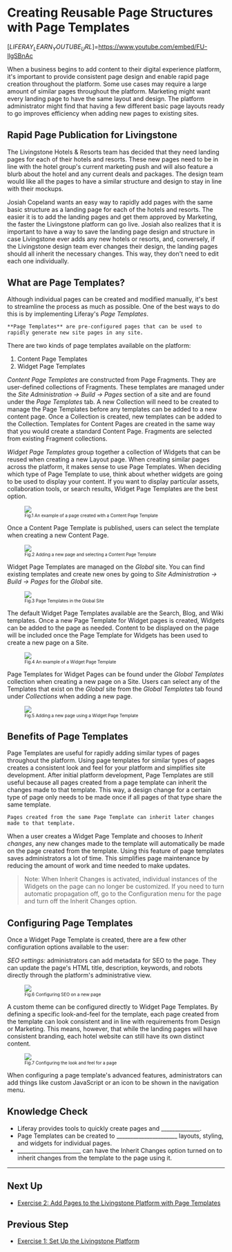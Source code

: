 # Creating Reusable Page Structures with Page Templates

[$LIFERAY_LEARN_YOUTUBE_URL$]=https://www.youtube.com/embed/FU-llgSBnAc

When a business begins to add content to their digital experience platform, it's important to provide consistent page design and enable rapid page creation throughout the platform. Some use cases may require a large amount of similar pages throughout the platform. Marketing might want every landing page to have the same layout and design. The platform administrator might find that having a few different basic page layouts ready to go improves efficiency when adding new pages to existing sites.

## Rapid Page Publication for Livingstone

The Livingstone Hotels & Resorts team has decided that they need landing pages for each of their hotels and resorts. These new pages need to be in line with the hotel group's current marketing push and will also feature a blurb about the hotel and any current deals and packages. The design team would like all the pages to have a similar structure and design to stay in line with their mockups.

Josiah Copeland wants an easy way to rapidly add pages with the same basic structure as a landing page for each of the hotels and resorts. The easier it is to add the landing pages and get them approved by Marketing, the faster the Livingstone platform can go live. Josiah also realizes that it is important to have a way to save the landing page design and structure in case Livingstone ever adds any new hotels or resorts, and, conversely, if the Livingstone design team ever changes their design, the landing pages should all inherit the necessary changes. This way, they don't need to edit each one individually.

## What are Page Templates?

Although individual pages can be created and modified manually, it's best to streamline the process as much as possible. One of the best ways to do this is by implementing Liferay's _Page Templates_.

```{important}
**Page Templates** are pre-configured pages that can be used to rapidly generate new site pages in any site.
```

There are two kinds of page templates available on the platform:
1. Content Page Templates
2. Widget Page Templates

_Content Page Templates_ are constructed from Page Fragments. They are user-defined collections of Fragments. These templates are managed under the _Site Administration → Build → Pages_ section of a site and are found under the _Page Templates_ tab. A new Collection will need to be created to manage the Page Templates before any templates can be added to a new content page. Once a Collection is created, new templates can be added to the Collection. Templates for Content Pages are created in the same way that you would create a standard Content Page. Fragments are selected from existing Fragment collections.

_Widget Page Templates_ group together a collection of Widgets that can be reused when creating a new Layout page. When creating similar pages across the platform, it makes sense to use Page Templates. When deciding which type of Page Template to use, think about whether widgets are going to be used to display your content. If you want to display particular assets, collaboration tools, or search results, Widget Page Templates are the best option.

<figure>
	<img src="../images/lecture-images/creating-content-template.png" style="max-height: 100%" />
	<figcaption style="font-size: x-small">Fig.1 An example of a page created with a Content Page Template</figcaption>
</figure>

Once a Content Page Template is published, users can select the template when creating a new Content Page.

<figure>
	<img src="../images/lecture-images/choosing-content-template.png" style="max-height: 100%" />
	<figcaption style="font-size: x-small">Fig.2 Adding a new page and selecting a Content Page Template</figcaption>
</figure>

Widget Page Templates are managed on the _Global_ site. You can find existing templates and create new ones by going to _Site Administration → Build → Pages_ for the _Global_ site.

<figure>
	<img src="../images/lecture-images/default-widget-templates.png" style="max-height: 100%" />
	<figcaption style="font-size: x-small">Fig.3 Page Templates in the Global Site</figcaption>
</figure>

The default Widget Page Templates available are the Search, Blog, and Wiki templates. Once a new Page Template for Widget pages is created, Widgets can be added to the page as needed. Content to be displayed on the page will be included once the Page Template for Widgets has been used to create a new page on a Site.

<figure>
	<img src="../images/lecture-images/widget-template.png" style="max-height: 100%" />
	<figcaption style="font-size: x-small">Fig.4 An example of a Widget Page Template</figcaption>
</figure>

Page Templates for Widget Pages can be found under the _Global Templates_ collection when creating a new page on a Site. Users can select any of the Templates that exist on the _Global_ site from the _Global Templates_ tab found under _Collections_ when adding a new page.

<figure>
	<img src="../images/lecture-images/global-templates.png" style="max-height: 100%" />
	<figcaption style="font-size: x-small">Fig.5 Adding a new page using a Widget Page Template</figcaption>
</figure>

## Benefits of Page Templates

Page Templates are useful for rapidly adding similar types of pages throughout the platform. Using page templates for similar types of pages creates a consistent look and feel for your platform and simplifies site development. After initial platform development, Page Templates are still useful because all pages created from a page template can inherit the changes made to that template. This way, a design change for a certain type of page only needs to be made once if all pages of that type share the same template.

```{important} 
Pages created from the same Page Template can inherit later changes made to that template.
```

When a user creates a Widget Page Template and chooses to _Inherit changes_, any new changes made to the template will automatically be made on the page created from the template. Using this feature of page templates saves administrators a lot of time. This simplifies page maintenance by reducing the amount of work and time needed to make updates.

> Note: When Inherit Changes is activated, individual instances of the Widgets on the page can no longer be customized. If you need to turn automatic propagation off, go to the Configuration menu for the page and turn off the Inherit Changes option.

## Configuring Page Templates

Once a Widget Page Template is created, there are a few other configuration options available to the user: 

_SEO settings:_ administrators can add metadata for SEO to the page. They can update the page's HTML title, description, keywords, and robots directly through the platform's administrative view. 

<figure>
	<img src="../images/lecture-images/seo.png" style="max-height: 100%" />
	<figcaption style="font-size: x-small">Fig.6 Configuring SEO on a new page</figcaption>
</figure>

A custom theme can be configured directly to Widget Page Templates. By defining a specific look-and-feel for the template, each page created from the template can look consistent and in line with requirements from Design or Marketing. This means, however, that while the landing pages will have consistent branding, each hotel website can still have its own distinct content. 

<figure>
	<img src="../images/lecture-images/look-feel.png" style="max-height: 67%" />
	<figcaption style="font-size: x-small">Fig.7 Configuring the look and feel for a page</figcaption>
</figure>

When configuring a page template's advanced features, administrators can add things like custom JavaScript or an icon to be shown in the navigation menu.

## Knowledge Check

* Liferay provides tools to quickly create pages and ______________.
* Page Templates can be created to ______________________ layouts, styling, and widgets for individual pages.
* _______________________ can have the Inherit Changes option turned on to inherit changes from the template to the page using it.

---

## Next Up

* [Exercise 2: Add Pages to the Livingstone Platform with Page Templates](./exercise-2-add-pages-to-platform.md)

## Previous Step

* [Exercise 1: Set Up the Livingstone Platform](./exercise-1-set-up-livingstone-platform.md)
